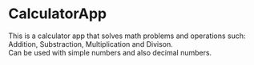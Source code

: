 # CalculatorApp

This is a calculator app that solves math problems and operations such: 
Addition, Substraction, Multiplication and Divison.                    
Can be used with simple numbers and also decimal numbers.

